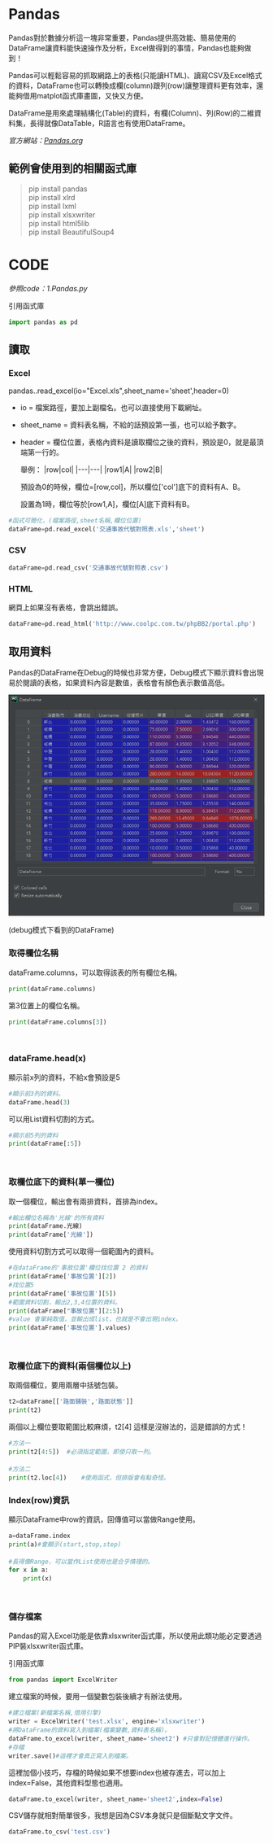 # Pandas

Pandas對於數據分析這一塊非常重要，Pandas提供高效能、簡易使用的DataFrame讓資料能快速操作及分析，Excel做得到的事情，Pandas也能夠做到！

Pandas可以輕鬆容易的抓取網路上的表格(只能讀HTML)、讀寫CSV及Excel格式的資料，DataFrame也可以轉換成欄(column)跟列(row)讓整理資料更有效率，還能夠借用matplot函式庫畫圖，又快又方便。

DataFrame是用來處理結構化(Table)的資料，有欄(Column)、列(Row)的二維資料集，長得就像DataTable，R語言也有使用DataFrame。

_官方網站：[Pandas.org](http://pandas.pydata.org/)_

## 範例會使用到的相關函式庫
> pip install pandas <br/>
> pip install xlrd <br/>
> pip install lxml <br/>
> pip install xlsxwriter <br/>
> pip install html5lib <br/>
> pip install BeautifulSoup4


# CODE

_參照code：1.Pandas.py_

引用函式庫
```python
import pandas as pd
```

## 讀取
### Excel

pandas..read_excel(io="Excel.xls",sheet_name='sheet',header=0)

+ io = 檔案路徑，要加上副檔名。也可以直接使用下載網址。
+ sheet_name = 資料表名稱，不給的話預設第一張，也可以給予數字。
+ header = 欄位位置，表格內資料是讀取欄位之後的資料，預設是0，就是最頂端第一行的。
    
    舉例：
    |row|col|
    |---|---|
    |row1|A|
    |row2|B|

    預設為0的時候，欄位=[row,col]，所以欄位['col']底下的資料有A、B。
    
    設置為1時，欄位等於[row1,A]，欄位[A]底下資料有B。


```python
#函式可簡化，(檔案路徑,sheet名稱,欄位位置)
dataFrame=pd.read_excel('交通事故代號對照表.xls','sheet')
```

### CSV
```python
dataFrame=pd.read_csv('交通事故代號對照表.csv')
```

### HTML
網頁上如果沒有表格，會跳出錯誤。
```python
dataFrame=pd.read_html('http://www.coolpc.com.tw/phpBB2/portal.php')
```

## 取用資料
Pandas的DataFrame在Debug的時候也非常方便，Debug模式下顯示資料會出現易於閱讀的表格，如果資料內容是數值，表格會有顏色表示數值高低。

![debug](./IMG/Debug.png)

(debug模式下看到的DataFrame)

### 取得欄位名稱
dataFrame.columns，可以取得該表的所有欄位名稱。
```python
print(dataFrame.columns)
```
第3位置上的欄位名稱。
```python
print(dataFrame.columns[3])
```

<br/>

### dataFrame.head(x)
顯示前x列的資料，不給x會預設是5
```python
#顯示前3列的資料。
dataFrame.head(3)
```
可以用List資料切割的方式。
```python
#顯示前5列的資料
print(dataFrame[:5])
```

<br/>

### 取欄位底下的資料(單一欄位)

取一個欄位，輸出會有兩排資料，首排為index。
```python
#輸出欄位名稱為'光線'的所有資料
print(dataFrame.光線)
print(dataFrame['光線'])
```

使用資料切割方式可以取得一個範圍內的資料。
```python
#在dataFrame的'事故位置'欄位找位置 2 的資料
print(dataFrame['事故位置'][2])
#找位置5
print(dataFrame['事故位置'][5])
#範圍資料切割，輸出2,3,4位置的資料。
print(dataFrame["事故位置"][2:5])
#value 會單純取值，並輸出成list，也就是不會出現index。
print(dataFrame['事故位置'].values)
```

<br/>

### 取欄位底下的資料(兩個欄位以上)

取兩個欄位，要用兩層中括號包裝。
```python
t2=dataFrame[['路面鋪裝','路面狀態']]
print(t2)
```

兩個以上欄位要取範圍比較麻煩，t2[4] 這樣是沒辦法的，這是錯誤的方式！
```python
#方法一
print(t2[4:5])  #必須指定範圍，即使只取一列。

#方法二
print(t2.loc[4])    #使用函式，但排版會有點奇怪。
```

### Index(row)資訊

顯示DataFrame中row的資訊，回傳值可以當做Range使用。
```python
a=dataFrame.index   
print(a)#會顯示(start,stop,step)

#長得像Range，可以當作List使用也是合乎情理的。
for x in a:
    print(x)
```

<br/>

### 儲存檔案

Pandas的寫入Excel功能是依靠xlsxwriter函式庫，所以使用此類功能必定要透過PIP裝xlsxwriter函式庫。

引用函式庫
```python
from pandas import ExcelWriter
```

建立檔案的時候，要用一個變數包裝後續才有辦法使用。
```python
#建立檔案(新檔案名稱,借用引擎)
writer = ExcelWriter('test.xlsx', engine='xlsxwriter')
#將DataFrame的資料寫入到檔案(檔案變數,資料表名稱)。
dataFrame.to_excel(writer, sheet_name='sheet2') #只會對記憶體進行操作。
#存檔
writer.save()#這裡才會真正寫入到檔案。
```

這裡加個小技巧，存檔的時候如果不想要index也被存進去，可以加上index=False，其他資料型態也適用。

```python
dataFrame.to_excel(writer, sheet_name='sheet2',index=False)
```

CSV儲存就相對簡單很多，我想是因為CSV本身就只是個斷點文字文件。
```python
dataFrame.to_csv('test.csv')
```